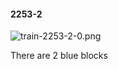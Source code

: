#### 2253-2
![train-2253-2-0.png](https://github.com/lil-lab/nlvr/raw/master/nlvr/train/images/24/train-2253-2-0.png "train-2253-2-0.png")

There are 2 blue blocks